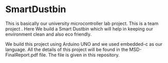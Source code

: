 # SmartDustbin
This is basically our university microcontroller lab project. This is a team project . Here We build a Smart Dustbin which will help in keeping our environment clean and also eco friendly. 

We build this project using Arduino UNO and we used embedded-c as our language. All the details of this project will be found in the MSD-FinalReport.pdf file. The file is given in this repository. 


